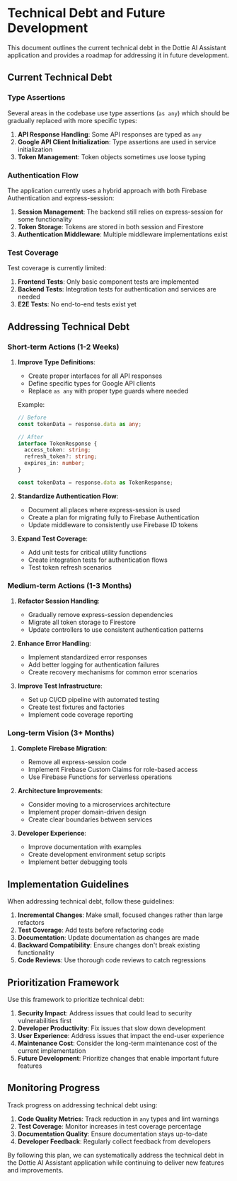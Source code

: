 # Technical Debt and Future Development

This document outlines the current technical debt in the Dottie AI Assistant application and provides a roadmap for addressing it in future development.

## Current Technical Debt

### Type Assertions

Several areas in the codebase use type assertions (`as any`) which should be gradually replaced with more specific types:

1. **API Response Handling**: Some API responses are typed as `any`
2. **Google API Client Initialization**: Type assertions are used in service initialization
3. **Token Management**: Token objects sometimes use loose typing

### Authentication Flow

The application currently uses a hybrid approach with both Firebase Authentication and express-session:

1. **Session Management**: The backend still relies on express-session for some functionality
2. **Token Storage**: Tokens are stored in both session and Firestore
3. **Authentication Middleware**: Multiple middleware implementations exist

### Test Coverage

Test coverage is currently limited:

1. **Frontend Tests**: Only basic component tests are implemented
2. **Backend Tests**: Integration tests for authentication and services are needed
3. **E2E Tests**: No end-to-end tests exist yet

## Addressing Technical Debt

### Short-term Actions (1-2 Weeks)

1. **Improve Type Definitions**:
   - Create proper interfaces for all API responses
   - Define specific types for Google API clients
   - Replace `as any` with proper type guards where needed

   Example:
   ```typescript
   // Before
   const tokenData = response.data as any;
   
   // After
   interface TokenResponse {
     access_token: string;
     refresh_token?: string;
     expires_in: number;
   }
   
   const tokenData = response.data as TokenResponse;
   ```

2. **Standardize Authentication Flow**:
   - Document all places where express-session is used
   - Create a plan for migrating fully to Firebase Authentication
   - Update middleware to consistently use Firebase ID tokens

3. **Expand Test Coverage**:
   - Add unit tests for critical utility functions
   - Create integration tests for authentication flows
   - Test token refresh scenarios

### Medium-term Actions (1-3 Months)

1. **Refactor Session Handling**:
   - Gradually remove express-session dependencies
   - Migrate all token storage to Firestore
   - Update controllers to use consistent authentication patterns

2. **Enhance Error Handling**:
   - Implement standardized error responses
   - Add better logging for authentication failures
   - Create recovery mechanisms for common error scenarios

3. **Improve Test Infrastructure**:
   - Set up CI/CD pipeline with automated testing
   - Create test fixtures and factories
   - Implement code coverage reporting

### Long-term Vision (3+ Months)

1. **Complete Firebase Migration**:
   - Remove all express-session code
   - Implement Firebase Custom Claims for role-based access
   - Use Firebase Functions for serverless operations

2. **Architecture Improvements**:
   - Consider moving to a microservices architecture
   - Implement proper domain-driven design
   - Create clear boundaries between services

3. **Developer Experience**:
   - Improve documentation with examples
   - Create development environment setup scripts
   - Implement better debugging tools

## Implementation Guidelines

When addressing technical debt, follow these guidelines:

1. **Incremental Changes**: Make small, focused changes rather than large refactors
2. **Test Coverage**: Add tests before refactoring code
3. **Documentation**: Update documentation as changes are made
4. **Backward Compatibility**: Ensure changes don't break existing functionality
5. **Code Reviews**: Use thorough code reviews to catch regressions

## Prioritization Framework

Use this framework to prioritize technical debt:

1. **Security Impact**: Address issues that could lead to security vulnerabilities first
2. **Developer Productivity**: Fix issues that slow down development
3. **User Experience**: Address issues that impact the end-user experience
4. **Maintenance Cost**: Consider the long-term maintenance cost of the current implementation
5. **Future Development**: Prioritize changes that enable important future features

## Monitoring Progress

Track progress on addressing technical debt using:

1. **Code Quality Metrics**: Track reduction in `any` types and lint warnings
2. **Test Coverage**: Monitor increases in test coverage percentage
3. **Documentation Quality**: Ensure documentation stays up-to-date
4. **Developer Feedback**: Regularly collect feedback from developers

By following this plan, we can systematically address the technical debt in the Dottie AI Assistant application while continuing to deliver new features and improvements.
